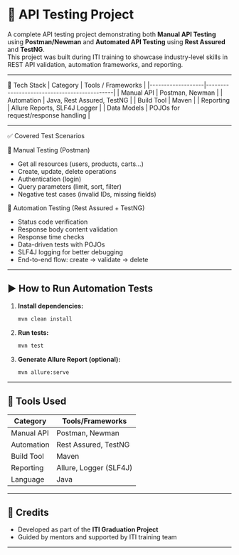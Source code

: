 # 🧪 API Testing Project

A complete API testing project demonstrating both **Manual API Testing** using **Postman/Newman** and **Automated API Testing** using **Rest Assured** and **TestNG**.  
This project was built during ITI training to showcase industry-level skills in REST API validation, automation frameworks, and reporting.

---


🔧 Tech Stack
| Category          | Tools / Frameworks                           |
|-------------------|---------------------------------------------|
| Manual API        | Postman, Newman                             |
| Automation        | Java, Rest Assured, TestNG                  |
| Build Tool        | Maven                                       |
| Reporting         | Allure Reports, SLF4J Logger                |
| Data Models       | POJOs for request/response handling         |

---

 ✅ Covered Test Scenarios

🔹 Manual Testing (Postman)
- Get all resources (users, products, carts…)
- Create, update, delete operations
- Authentication (login)
- Query parameters (limit, sort, filter)
- Negative test cases (invalid IDs, missing fields)

🔹 Automation Testing (Rest Assured + TestNG)
- Status code verification  
- Response body content validation  
- Response time checks  
- Data-driven tests with POJOs  
- SLF4J logging for better debugging  
- End-to-end flow: create → validate → delete

---

## ▶️ How to Run Automation Tests



1. **Install dependencies:**
   ```bash
   mvn clean install
   ```

2. **Run tests:**
   ```bash
   mvn test
   ```

3. **Generate Allure Report (optional):**
   ```bash
   mvn allure:serve
   ```

---

## 🧰 Tools Used

| Category     | Tools/Frameworks        |
|--------------|--------------------------|
| Manual API   | Postman, Newman          |
| Automation   | Rest Assured, TestNG     |
| Build Tool   | Maven                    |
| Reporting    | Allure, Logger (SLF4J)   |
| Language     | Java                     |

---

## 🙌 Credits

- Developed as part of the **ITI Graduation Project**
- Guided by mentors and supported by ITI training team

---


